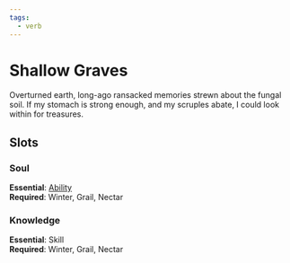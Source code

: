 ```yaml
---
tags:
  - verb
---
```

# Shallow Graves
Overturned earth, long-ago ransacked memories strewn about the fungal soil. If my stomach is strong enough, and my scruples abate, I could look within for treasures.
## Slots
### Soul
**Essential**: [Ability](https://uadaf.theevilroot.xyz/rowenarium/element/ability)<br>
**Required**: Winter, Grail, Nectar
### Knowledge
**Essential**: Skill <br>
**Required**: Winter, Grail, Nectar